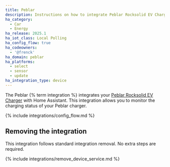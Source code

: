 ```yaml
---
title: Peblar
description: Instructions on how to integrate Peblar Rocksolid EV Charger with Home Assistant.
ha_category:
  - Car
  - Energy
ha_release: 2025.1
ha_iot_class: Local Polling
ha_config_flow: true
ha_codeowners:
  - '@frenck'
ha_domain: peblar
ha_platforms:
  - select
  - sensor
  - update
ha_integration_type: device
---
```


The Peblar {% term integration %} integrates your [Peblar Rocksolid EV Charger]
with Home Assistant. This integration allows you to monitor the charging status
of your Peblar charger.

[Peblar Rocksolid EV Charger]: https://peblar.com/

{% include integrations/config_flow.md %}

## Removing the integration

This integration follows standard integration removal. No extra steps are
required.

{% include integrations/remove_device_service.md %}
